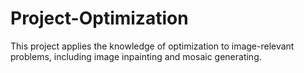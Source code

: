 # Project-Optimization
This project applies the knowledge of optimization to image-relevant problems, including image inpainting and mosaic generating.
